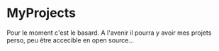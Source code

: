 # MyProjects

Pour le moment c'est le basard. A l'avenir il pourra y avoir mes projets perso, peu être accecible en open source...
